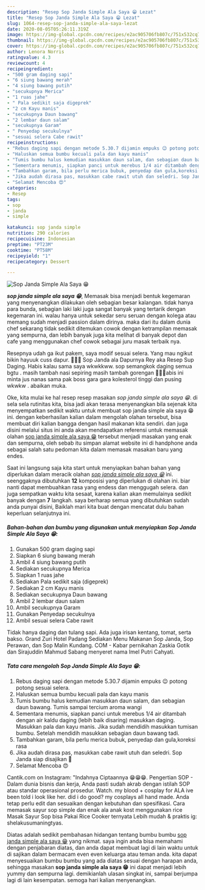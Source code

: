 ```yaml
---
description: "Resep Sop Janda Simple Ala Saya 😁 Lezat"
title: "Resep Sop Janda Simple Ala Saya 😁 Lezat"
slug: 1064-resep-sop-janda-simple-ala-saya-lezat
date: 2020-08-05T05:26:11.319Z
image: https://img-global.cpcdn.com/recipes/e2ac905706fb807c/751x532cq70/sop-janda-simple-ala-saya-😁-foto-resep-utama.jpg
thumbnail: https://img-global.cpcdn.com/recipes/e2ac905706fb807c/751x532cq70/sop-janda-simple-ala-saya-😁-foto-resep-utama.jpg
cover: https://img-global.cpcdn.com/recipes/e2ac905706fb807c/751x532cq70/sop-janda-simple-ala-saya-😁-foto-resep-utama.jpg
author: Lenora Norris
ratingvalue: 4.3
reviewcount: 4
recipeingredient:
- "500 gram daging sapi"
- "6 siung bawang merah"
- "4 siung bawang putih"
- "secukupnya Merica"
- "1 ruas jahe"
- " Pala sedikit saja digeprek"
- "2 cm Kayu manis"
- "secukupnya Daun bawang"
- "2 lembar daun salam"
- "secukupnya Garam"
- " Penyedap secukulnya"
- "sesuai selera Cabe rawit"
recipeinstructions:
- "Rebus daging sapi dengan metode 5.30.7 dijamin empuks 😉 potong potong sesuai selera."
- "Haluskan semua bumbu kecuali pala dan kayu manis"
- "Tumis bumbu halus kemudian masukkan daun salam, dan sebagian daun bawang. Tumis sampai tercium aroma wangi"
- "Sementara menumis, siapkan panci untuk merebus 1/4 air ditambah dengan air kaldu daging (lebih baik disaring) masukkan daging. Masukkan pala dan kayu manis. Jika sudah mendidih masukkan tumisan bumbu. Setelah mendidih masukkan sebagian daun bawang tadi."
- "Tambahkan garam, bila perlu merica bubuk, penyedap dan gula,koreksi rasa"
- "Jika audah dirasa pas, masukkan cabe rawit utuh dan seledri. Sop Janda siap disajikan 🤗"
- "Selamat Mencoba 😍"
categories:
- Resep
tags:
- sop
- janda
- simple

katakunci: sop janda simple 
nutrition: 290 calories
recipecuisine: Indonesian
preptime: "PT23M"
cooktime: "PT58M"
recipeyield: "1"
recipecategory: Dessert

---
```



![Sop Janda Simple Ala Saya 😁](https://img-global.cpcdn.com/recipes/e2ac905706fb807c/751x532cq70/sop-janda-simple-ala-saya-😁-foto-resep-utama.jpg)

<b><i>sop janda simple ala saya 😁</i></b>, Memasak bisa menjadi bentuk kegemaran yang menyenangkan dilakukan oleh sebagian besar kalangan. tidak hanya para bunda, sebagian laki laki juga sangat banyak yang tertarik dengan kegemaran ini. walau hanya untuk sekedar seru seruan dengan kolega atau memang sudah menjadi passion dalam dirinya. maka dari itu dalam dunia chef sekarang tidak sedikit ditemukan cowok dengan ketrampilan memasak yang sempurna, dan lebih banyak juga kita melihat di banyak depot dan cafe yang menggunakan chef cowok sebagai juru masak terbaik nya.

Resepnya udah ga ikut pakem, saya modif sesuai selera. Yang mau ngikut bikin hayuuk cuss dapur. 🍖🍴🍲 Sop Janda ala Dapurnya Rey aka Resep Sup Daging. Habis kalau sama saya wkwkkww. sop semangkok daging semua bgtu . masih tambah nasi sepiring masih tambah gorengan 😬😬😬abis ini minta jus nanas sama pak boss gara gara kolesterol tinggi dan pusing wkwkw . abaikan muka.

Oke, kita mulai ke hal resep resep masakan <i>sop janda simple ala saya 😁</i>. di sela sela rutinitas kita, bisa jadi akan terasa menyenangkan bila sejenak kita menyempatkan sedikit waktu untuk membuat sop janda simple ala saya 😁 ini. dengan keberhasilan kalian dalam mengolah olahan tersebut, bisa membuat diri kalian bangga dengan hasil makanan kita sendiri. dan juga disini melalui situs ini anda akan mendapatkan referensi untuk memasak olahan <u>sop janda simple ala saya 😁</u> tersebut menjadi masakan yang enak dan sempurna, oleh sebab itu simpan alamat website ini di handphone anda sebagai salah satu pedoman kita dalam memasak masakan baru yang endes.


Saat ini langsung saja kita start untuk menyiapkan bahan bahan yang diperlukan dalam meracik olahan <u><i>sop janda simple ala saya 😁</i></u> ini. seenggaknya dibutuhkan <b>12</b> komposisi yang diperlukan di olahan ini. biar nanti dapat membuahkan rasa yang endess dan menggugah selera. dan juga sempatkan waktu kita sesaat, karena kalian akan memulainya sedikit banyak dengan <b>7</b> langkah. saya berharap semua yang dibutuhkan sudah anda punyai disini, Baiklah mari kita buat dengan mencatat dulu bahan keperluan selanjutnya ini.

<!--inarticleads1-->

##### Bahan-bahan dan bumbu yang digunakan untuk menyiapkan Sop Janda Simple Ala Saya 😁:

1. Gunakan 500 gram daging sapi
1. Siapkan 6 siung bawang merah
1. Ambil 4 siung bawang putih
1. Sediakan secukupnya Merica
1. Siapkan 1 ruas jahe
1. Sediakan  Pala sedikit saja (digeprek)
1. Sediakan 2 cm Kayu manis
1. Sediakan secukupnya Daun bawang
1. Ambil 2 lembar daun salam
1. Ambil secukupnya Garam
1. Gunakan  Penyedap secukulnya
1. Ambil sesuai selera Cabe rawit


Tidak hanya daging dan tulang sapi. Ada juga irisan kentang, tomat, serta bakso. Grand Zuri Hotel Padang Sediakan Menu Makanan Sop Janda, Sop Perawan, dan Sop Malin Kundang. COM - Kabar pernikahan Zaskia Gotik dan Sirajuddin Mahmud Sabang menyeret nama Imel Putri Cahyati. 

<!--inarticleads2-->

##### Tata cara mengolah Sop Janda Simple Ala Saya 😁:

1. Rebus daging sapi dengan metode 5.30.7 dijamin empuks 😉 potong potong sesuai selera.
1. Haluskan semua bumbu kecuali pala dan kayu manis
1. Tumis bumbu halus kemudian masukkan daun salam, dan sebagian daun bawang. Tumis sampai tercium aroma wangi
1. Sementara menumis, siapkan panci untuk merebus 1/4 air ditambah dengan air kaldu daging (lebih baik disaring) masukkan daging. Masukkan pala dan kayu manis. Jika sudah mendidih masukkan tumisan bumbu. Setelah mendidih masukkan sebagian daun bawang tadi.
1. Tambahkan garam, bila perlu merica bubuk, penyedap dan gula,koreksi rasa
1. Jika audah dirasa pas, masukkan cabe rawit utuh dan seledri. Sop Janda siap disajikan 🤗
1. Selamat Mencoba 😍


Cantik.com on Instagram: &#34;Indahnya Ciptaannya 😁😁😁. Pengertian SOP - Dalam dunia bisnis dan kerja, Anda pasti sudah akrab dengan istilah SOP atau standar operasional prosedur. Watch. my blood + cosplay for ALA ive been told i look like her. did i do good? my cosplays all hand made. Anda tetap perlu edit dan sesuaikan dengan kebutuhan dan spesifikasi. Cara memasak sayur sop simple dan enak ala anak kost menggunakan rice Masak Sayur Sop bisa Pakai Rice Cooker ternyata Lebih mudah &amp; praktis ig: shelakusumaningtyas. 

Diatas adalah sedikit pembahasan hidangan tentang bumbu bumbu <u>sop janda simple ala saya 😁</u> yang nikmat. saya ingin anda bisa memahami dengan penjabaran diatas, dan anda dapat membuat lagi di lain waktu untuk di sajikan dalam bermacam even even keluarga atau teman anda. kita dapat menyesuaikan bumbu bumbu yang ada diatas sesuai dengan harapan anda, sehingga masakan <b>sop janda simple ala saya 😁</b> ini dapat menjadi lebih yummy dan sempurna lagi. demikianlah ulasan singkat ini, sampai berjumpa lagi di lain kesempatan. semoga hari kalian menyenangkan.
